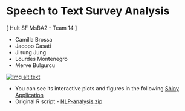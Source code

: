 # Speech to Text Survey Analysis

[ Hult SF MsBA2 - Team 14 ]
- Camilla Brossa
- Jacopo Casati
- Jisung Jung
- Lourdes Montenegro
- Merve Bulgurcu


[![Img alt text](https://img.youtube.com/vi/jIL_NhZKyOQ/0.jpg)](https://www.youtube.com/embed/jIL_NhZKyOQ)

- You can see its interactive plots and figures in the following [Shiny Application](https://marvin-jung.shinyapps.io/NLP-Survey/)
- Original R script - [NLP-analysis.zip](https://github.com/marvin-jung/Air-France-Business-Case/raw/main/scripts/NLP-analysis.zip)
